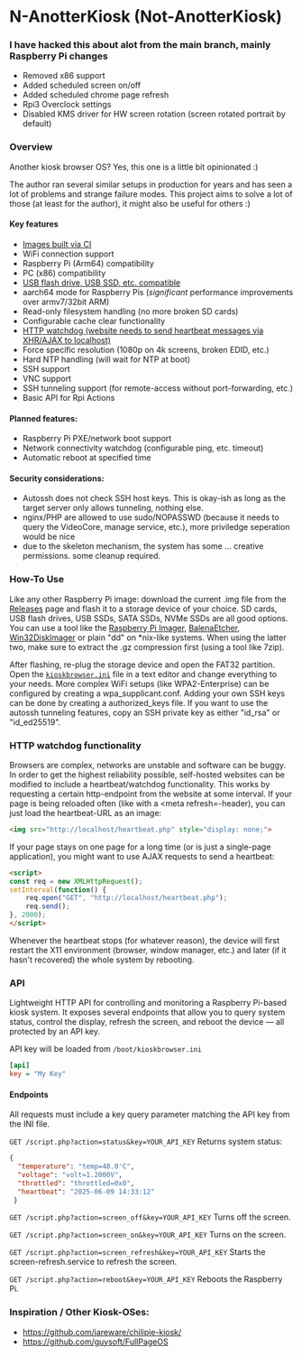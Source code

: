 N-AnotterKiosk (Not-AnotterKiosk)
=================================

### I have hacked this about alot from the main branch, mainly Raspberry Pi changes

- Removed x86 support
- Added scheduled screen on/off
- Added scheduled chrome page refresh
- Rpi3 Overclock settings
- Disabled KMS driver for HW screen rotation (screen rotated portrait by default)

### Overview

Another kiosk browser OS? Yes, this one is a little bit opinionated :)

The author ran several similar setups in production for years and has seen a lot of problems and strange failure modes.
This project aims to solve a lot of those (at least for the author), it might also be useful for others :)

#### Key features

- [Images built via CI](https://github.com/Manawyrm/AnotterKiosk/blob/main/.github/workflows/main.yml)
- WiFi connection support
- Raspberry Pi (Arm64) compatibility
- PC (x86) compatibility
- [USB flash drive, USB SSD, etc. compatible](#how-to-use)
- aarch64 mode for Raspberry Pis (_significant_ performance improvements over armv7/32bit ARM)
- Read-only filesystem handling (no more broken SD cards)
- Configurable cache clear functionality
- [HTTP watchdog (website needs to send heartbeat messages via XHR/AJAX to localhost)](#http-watchdog-functionality)
- Force specific resolution (1080p on 4k screens, broken EDID, etc.)
- Hard NTP handling (will wait for NTP at boot)
- SSH support
- VNC support
- SSH tunneling support (for remote-access without port-forwarding, etc.)
- Basic API for Rpi Actions

#### Planned features:

- Raspberry Pi PXE/network boot support
- Network connectivity watchdog (configurable ping, etc. timeout)
- Automatic reboot at specified time

#### Security considerations:

- Autossh does not check SSH host keys. This is okay-ish as long as the target server only allows tunneling, nothing else.
- nginx/PHP are allowed to use sudo/NOPASSWD (because it needs to query the VideoCore, manage service, etc.), more priviledge seperation would be nice
- due to the skeleton mechanism, the system has some ... creative permissions. some cleanup required.

### How-To Use

Like any other Raspberry Pi image: download the current .img file from the [Releases](https://github.com/Manawyrm/AnotterKiosk/releases) page and flash it to a storage device of your choice.
SD cards, USB flash drives, USB SSDs, SATA SSDs, NVMe SSDs are all good options.
You can use a tool like the [Raspberry Pi Imager](https://www.raspberrypi.com/software/), [BalenaEtcher](https://etcher.balena.io/), [Win32DiskImager](https://sourceforge.net/projects/win32diskimager/) or plain "dd" on \*nix-like systems.
When using the latter two, make sure to extract the .gz compression first (using a tool like 7zip).

After flashing, re-plug the storage device and open the FAT32 partition.
Open the [`kioskbrowser.ini`](https://github.com/Manawyrm/AnotterKiosk/blob/main/kiosk_skeleton/boot/kioskbrowser.ini) file in a text editor and change everything to your needs.
More complex WiFi setups (like WPA2-Enterprise) can be configured by creating a wpa_supplicant.conf.
Adding your own SSH keys can be done by creating a authorized_keys file.
If you want to use the autossh tunneling features, copy an SSH private key as either "id_rsa" or "id_ed25519".

### HTTP watchdog functionality

Browsers are complex, networks are unstable and software can be buggy.
In order to get the highest reliability possible, self-hosted websites can be modified to include a heartbeat/watchdog functionality.
This works by requesting a certain http-endpoint from the website at some interval.
If your page is being reloaded often (like with a <meta refresh=-header), you can just load the heartbeat-URL as an image:

```html
<img src="http://localhost/heartbeat.php" style="display: none;">
```

If your page stays on one page for a long time (or is just a single-page application), you might want to use AJAX requests to send a heartbeat:

```html
<script>
const req = new XMLHttpRequest();
setInterval(function() {
	req.open("GET", "http://localhost/heartbeat.php");
	req.send();
}, 2000);
</script>
```

Whenever the heartbeat stops (for whatever reason), the device will first restart the X11 environment (browser, window manager, etc.) and later (if it hasn't recovered) the whole system by rebooting.

### API

Lightweight HTTP API for controlling and monitoring a Raspberry Pi-based kiosk system. It exposes several endpoints that allow you to query system status, control the display, refresh the screen, and reboot the device — all protected by an API key.

API key will be loaded from `/boot/kioskbrowser.ini`

```ini
[api]
key = "My Key"
```

#### Endpoints

All requests must include a key query parameter matching the API key from the INI file.

`GET /script.php?action=status&key=YOUR_API_KEY`
Returns system status:

```json
{
  "temperature": "temp=48.0'C",
  "voltage": "volt=1.2000V",
  "throttled": "throttled=0x0",
  "heartbeat": "2025-06-09 14:33:12"
 }
```

`GET /script.php?action=screen_off&key=YOUR_API_KEY`
Turns off the screen.

`GET /script.php?action=screen_on&key=YOUR_API_KEY`
Turns on the screen.

`GET /script.php?action=screen_refresh&key=YOUR_API_KEY`
Starts the screen-refresh.service to refresh the screen.

`GET /script.php?action=reboot&key=YOUR_API_KEY`
Reboots the Raspberry Pi.

### Inspiration / Other Kiosk-OSes:

- https://github.com/jareware/chilipie-kiosk/
- https://github.com/guysoft/FullPageOS
